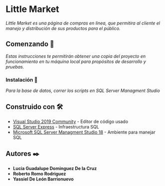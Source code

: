 # Little Market

_Little Market es una página de compras en linea, que permitira al cliente el manejo y distribución de sus productos para el público._

## Comenzando 🚀

_Estas instrucciones te permitirán obtener una copia del proyecto en funcionamiento en tu máquina local para propósitos de desarrollo y pruebas._

### Instalación 🔧

_Para la base de datos, correr los scripts en SQL Server Managment Studio_

## Construido con 🛠️

* [Visual Studio 2019 Community](https://visualstudio.microsoft.com/es/) - Editor de código usado
* [SQL Server Express](https://www.microsoft.com/es-mx/sql-server/sql-server-downloads) - Infraestructura SQL
* [Microsoft SQL Server Managment Studio 18](https://docs.microsoft.com/en-us/sql/ssms/download-sql-server-management-studio-ssms?view=sql-server-ver15) - Ambiente para manejar SQL


## Autores ✒️

* **Lucia Guadalupe Dominguez De la Cruz** 
* **Roberto Romo Rodriguez**
* **Yassiel De León Barrionuevo**
